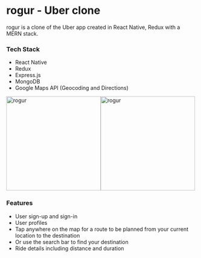 # rogur - Uber clone

rogur is a clone of the Uber app created in React Native, Redux with a MERN stack.

### Tech Stack

* React Native
* Redux
* Express.js
* MongoDB
* Google Maps API (Geocoding and Directions)

<div style="display: flex">
<img src="https://user-images.githubusercontent.com/39038764/141259404-20d00c6d-08db-4259-8261-d0b1e7403b8d.png" alt="rogur" width="250"/>
<img src="https://user-images.githubusercontent.com/39038764/141259018-675ac75e-6b97-4e42-b977-a927333ecd59.png" alt="rogur" width="250"/>
</div>

### Features

* User sign-up and sign-in
* User profiles
* Tap anywhere on the map for a route to be planned from your current location to the destination
* Or use the search bar to find your destination
* Ride details including distance and duration
